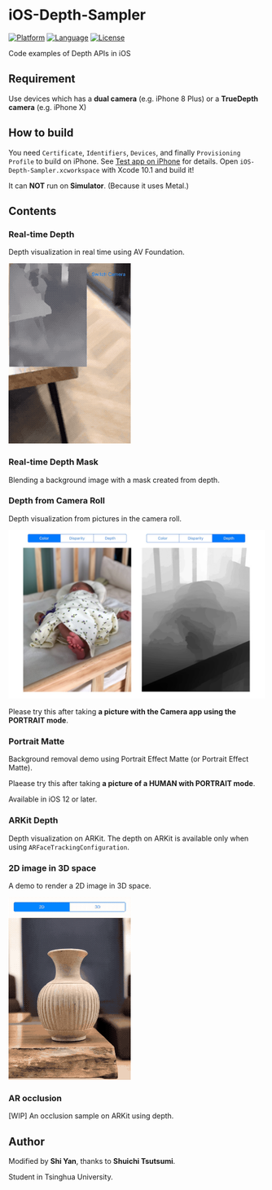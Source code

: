 # iOS-Depth-Sampler

[![Platform](http://img.shields.io/badge/platform-ios-blue.svg?style=flat
)](https://developer.apple.com/iphone/index.action)
[![Language](http://img.shields.io/badge/language-swift-brightgreen.svg?style=flat
)](https://developer.apple.com/swift)
[![License](http://img.shields.io/badge/license-MIT-lightgrey.svg?style=flat
)](http://mit-license.org)

Code examples of Depth APIs in iOS

## Requirement

Use devices which has a **dual camera** (e.g. iPhone 8 Plus) or a **TrueDepth camera** (e.g. iPhone X)

## How to build

You need `Certificate`, `Identifiers`, `Devices`, and finally `Provisioning Profile` to build on iPhone.
See [Test app on iPhone](https://www.cnblogs.com/workky/p/6059299.html) for details.
Open `iOS-Depth-Sampler.xcworkspace` with Xcode 10.1 and build it!

It can **NOT** run on **Simulator**. (Because it uses Metal.)


## Contents

### Real-time Depth

Depth visualization in real time using AV Foundation.

![](README_resources/depth_1.gif)

### Real-time Depth Mask

Blending a background image with a mask created from depth.

<!-- # ![](README_resources/blend.gif) -->

### Depth from Camera Roll

Depth visualization from pictures in the camera roll.

<img src="README_resources/depth_baby_histoeq.jpg" width="600">

Please try this after taking **a picture with the Camera app using the PORTRAIT mode**.

### Portrait Matte

Background removal demo using Portrait Effect Matte (or Portrait Effect Matte). 

<!-- # ![](README_resources/portraitmatte.gif) -->

Plaease try this after taking **a picture of a HUMAN with PORTRAIT mode**.

Available in iOS 12 or later.

### ARKit Depth

Depth visualization on ARKit. The depth on ARKit is available only when using `ARFaceTrackingConfiguration`.

<!-- # ![](README_resources/arkit-depth.gif) -->

### 2D image in 3D space

A demo to render a 2D image in 3D space.

![](README_resources/3d.gif)


### AR occlusion

[WIP] An occlusion sample on ARKit using depth.

## Author

Modified by **Shi Yan**, thanks to **Shuichi Tsutsumi**.

Student in Tsinghua University.

<!--
- PAST WORKS:  [My Profile Summary](https://medium.com/@shu223/my-profile-summary-f14bfc1e7099#.vdh0i7clr)
- PROFILES: [LinkedIn](https://www.linkedin.com/in/shuichi-tsutsumi-525b755b/)
- BLOGS: [English](https://medium.com/@shu223/) / [Japanese](http://d.hatena.ne.jp/shu223/)
- CONTACTS: [Twitter](https://twitter.com/shu223) / [Facebook](https://www.facebook.com/shuichi.tsutsumi)
-->
